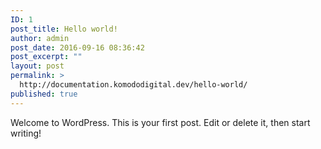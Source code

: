 ```yaml
---
ID: 1
post_title: Hello world!
author: admin
post_date: 2016-09-16 08:36:42
post_excerpt: ""
layout: post
permalink: >
  http://documentation.komododigital.dev/hello-world/
published: true
---
```

Welcome to WordPress. This is your first post. Edit or delete it, then start writing!